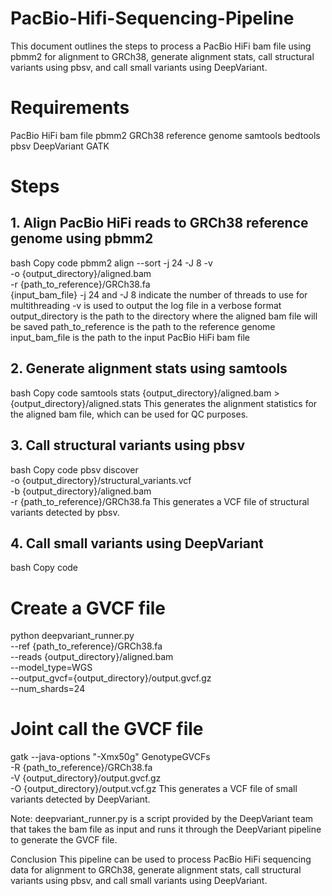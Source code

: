 # PacBio-Hifi-Sequencing-Pipeline
This document outlines the steps to process a PacBio HiFi bam file using pbmm2 for alignment to GRCh38, generate alignment stats, call structural variants using pbsv, and call small variants using DeepVariant.

# Requirements
PacBio HiFi bam file
pbmm2
GRCh38 reference genome
samtools
bedtools
pbsv
DeepVariant
GATK
# Steps
## 1. Align PacBio HiFi reads to GRCh38 reference genome using pbmm2
bash
Copy code
pbmm2 align --sort -j 24 -J 8 -v \
-o {output_directory}/aligned.bam \
-r {path_to_reference}/GRCh38.fa \
{input_bam_file}
-j 24 and -J 8 indicate the number of threads to use for multithreading
-v is used to output the log file in a verbose format
output_directory is the path to the directory where the aligned bam file will be saved
path_to_reference is the path to the reference genome
input_bam_file is the path to the input PacBio HiFi bam file
## 2. Generate alignment stats using samtools
bash
Copy code
samtools stats {output_directory}/aligned.bam > {output_directory}/aligned.stats
This generates the alignment statistics for the aligned bam file, which can be used for QC purposes.

## 3. Call structural variants using pbsv
bash
Copy code
pbsv discover \
-o {output_directory}/structural_variants.vcf \
-b {output_directory}/aligned.bam \
-r {path_to_reference}/GRCh38.fa
This generates a VCF file of structural variants detected by pbsv.

## 4. Call small variants using DeepVariant
bash
Copy code
# Create a GVCF file
python deepvariant_runner.py \
--ref {path_to_reference}/GRCh38.fa \
--reads {output_directory}/aligned.bam \
--model_type=WGS \
--output_gvcf={output_directory}/output.gvcf.gz \
--num_shards=24

# Joint call the GVCF file
gatk --java-options "-Xmx50g" GenotypeGVCFs \
-R {path_to_reference}/GRCh38.fa \
-V {output_directory}/output.gvcf.gz \
-O {output_directory}/output.vcf.gz
This generates a VCF file of small variants detected by DeepVariant.

Note: deepvariant_runner.py is a script provided by the DeepVariant team that takes the bam file as input and runs it through the DeepVariant pipeline to generate the GVCF file.

Conclusion
This pipeline can be used to process PacBio HiFi sequencing data for alignment to GRCh38, generate alignment stats, call structural variants using pbsv, and call small variants using DeepVariant.
